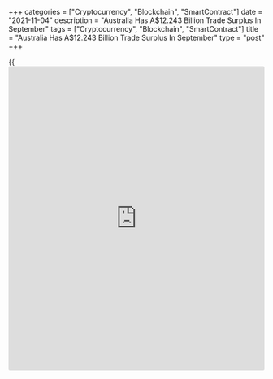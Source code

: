 +++
categories = ["Cryptocurrency", "Blockchain", "SmartContract"]
date = "2021-11-04"
description = "Australia Has A$12.243 Billion Trade Surplus In September"
tags = ["Cryptocurrency", "Blockchain", "SmartContract"]
title = "Australia Has A$12.243 Billion Trade Surplus In September"
type = "post"
+++

{{<iframe id="large-banner" src="https://www.bounty.group/#slide=10.0" width="100%" height="600" scrolling="no" style="border: 0px solid rgb(216, 221, 230); border-radius: 3px;">}}

Australia posted a seasonally adjusted merchandise trade surplus of
A$12.243 billion in September, the Australian Bureau of Statistics said
on Thursday.

That exceeded expectations for a surplus of A$12.2 billion and was down
from the A$15.077 billion surplus in August.

Exports were down A$3.081 billion or 6 percent on month to A$44.969
billion.

Imports shed A$586 million or 2 percent to A$32.725 billion.

For the third quarter of 2021, Australia had a trade surplus of A$40.670
billion.

For comments and feedback [contact](https://www.playgroundfx.com/contact/): editorial@rtt[news](https://www.letsplayfx.com/blog/forex-news-website/).com

[Economic News][1]

 **What parts of the world are seeing the best (and worst) economic
performances lately? Click[here][2] to check out our [Econ Scorecard][2]
and find out! See up-to-the-moment [ranking](https://www.playgroundfx.com/blog/crypto-exchange-ranking/)s for the best and worst
performers in [GDP][2], [unemployment rate][3], [inflation][4] and much
more.**

   1. www.rtt[news](https://www.letsplayfx.com/blog/forex-news-website/).com/Content/EconomicNews.aspx
   2. www.rtt[news](https://www.letsplayfx.com/blog/forex-news-website/).com/economic-scorecard/world-rank/GDP/highest-performance.aspx
   3. www.rtt[news](https://www.letsplayfx.com/blog/forex-news-website/).com/economic-scorecard/world-rank/unemployment-rate/lowest-performance.aspx
   4. www.rtt[news](https://www.letsplayfx.com/blog/forex-news-website/).com/economic-scorecard/world-rank/CPI/highest-performance.aspx